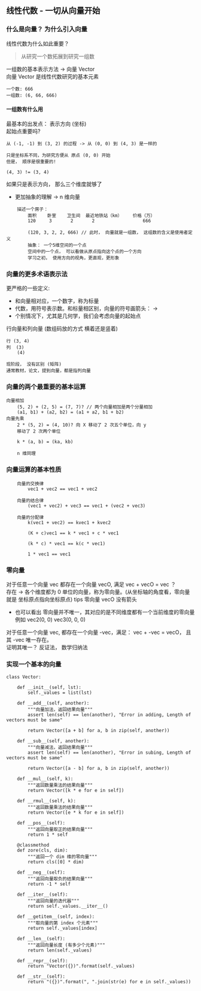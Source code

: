 ## 线性代数 - 一切从向量开始
### 什么是向量？ 为什么引入向量
线性代数为什么如此重要？ 
> 从研究一个数拓展到研究一组数

一组数的基本表示方法 -> 向量 Vector 
<br>
向量 Vector 是线性代数研究的基本元素

```
一个数: 666 
一组数: (6, 66, 666)
```
#### 一组数有什么用
最基本的出发点： 表示方向 (坐标)
<br>
起始点重要吗? 
```
从 (-1, -1) 到 (3, 2) 的过程 -> 从 (0, 0) 到 (4, 3) 是一样的

只是坐标系不同，为研究方便从 原点 (0, 0) 开始
但是， 顺序是很重要的! 

(4, 3) != (3, 4)
```

如果只是表示方向， 那么三个维度就够了

* 更加抽象的理解 -> n 维向量

```
    描述一个房子：
        面积    卧室    卫生间  最近地铁站（km）    价格（万）
        120     3       2       2                  666

        (120, 3, 2, 2, 666) // 此时， 向量就是一组数， 这组数的含义是使用者定义
        抽象： 一个5维空间的一个点
        空间中的一个点， 可以看做从原点指向这个点的一个方向
        学习之初， 使用方向的视角，更直观，更形象
```

### 向量的更多术语表示法
更严格的一些定义:
    
* 和向量相对应，一个数字，称为标量
* 代数，用符号表示数。和标量相区别，向量的符号画箭头： ->
* 个别情况下，尤其是几何学，我们会考虑向量的起始点

行向量和列向量  (数组码放的方式 横着还是竖着)

```
行 (3, 4) 
列  (3)
    (4)

现阶段， 没有区别 (矩阵)
通常教材，论文，提到向量，都是指列向量
```



### 向量的两个最重要的基本运算
```
向量相加
    (5, 2) + (2, 5) = (7, 7)? // 两个向量相加是两个分量相加
    (a1, b1) + (a2, b2) = (a1 + a2, b1 + b2)
向量先乘
    2 * (5, 2) = (4, 10)? 向 X 移动了 2 次五个单位，向 y
    移动了 2 次两个单位

    k * (a, b) = (ka, kb)

    n 维同理
```

### 向量运算的基本性质
```
    向量的交换律
        vec1 + vec2 == vec1 + vec2

    向量的结合律
        (vec1 + vec2) + vec3 == vec1 + (vec2 + vec3)
    
    向量的分配律
        k(vec1 + vec2) == kvec1 + kvec2

        (K + c)vec1 == k * vec1 + c * vec1

        (k * c) * vec1 == k(c * vec1)

        1 * vec1 == vec1

```

### 零向量
对于任意一个向量 vec 都存在一个向量 vecO, 满足 vec + vecO = vec ？ 
<br>
存在 -> 各个维度都为 0 单位的向量，称为零向量。(从坐标轴的角度看，零向量就是 坐标原点指向坐标原点) tips 零向量 vecO 没有箭头

*   也可以看出 零向量并不唯一，其对应的是不同维度都有一个当前维度的零向量 例如 vec2(0, 0) vec3(0, 0, 0)

对于任意一个向量 vec, 都存在一个向量 -vec，满足： vec + -vec = vecO， 且其 -vec 唯一存在。
<br>
证明其唯一？ 反证法， 数学归纳法

### 实现一个基本的向量
```
class Vector:

    def __init__(self, lst):
        self._values = list(lst)

    def __add__(self, another):
        """向量加法，返回结果向量"""
        assert len(self) == len(another), "Error in adding, Length of vectors must be same"

        return Vector([a + b] for a, b in zip(self, another))

    def __sub__(self, another):
        """向量减法，返回结果向量"""
        assert len(self) == len(another), "Error in subing, Length of vectors must be same"

        return Vector([a - b] for a, b in zip(self, another))

    def __mul__(self, k):
        """返回数量乘法的结果向量"""
        return Vector([k * e for e in self])

    def __rmul__(self, k):
        """返回数量乘法的结果向量"""
        return Vector([e * k for e in self])

    def __pos__(self):
        """返回向量取正的结果向量"""
        return 1 * self

    @classmethod
    def zore(cls, dim):
        """返回一个 dim 维的零向量"""
        return cls([0] * dim)
    
    def __neg__(self):
        """返回向量取负的结果向量"""
        return -1 * self

    def __iter__(self):
        """返回向量的迭代器""" 
        return self._values.__iter__()

    def __getitem__(self, index):
        """取向量的第 index 个元素"""
        return self._values[index]

    def __len__(self):
        """返回向量长度 (有多少个元素)"""
        return len(self._values)

    def __repr__(self):
        return "Vector({})".format(self._values)
    
    def __str__(self):
        return "({})".format(", ".join(str(e) for e in self._values))

```

